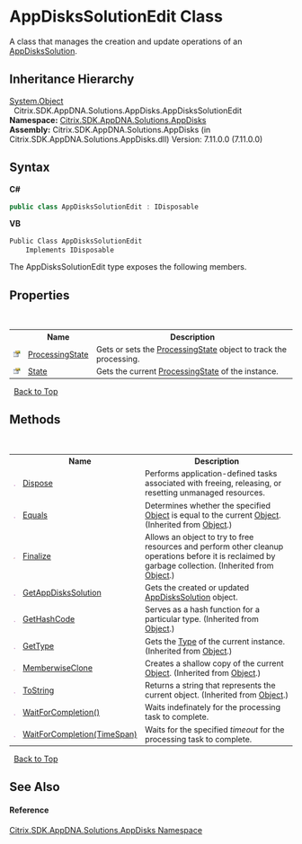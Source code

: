 # AppDisksSolutionEdit Class
 

A class that manages the creation and update operations of an <a href="c558efde-3ed2-f446-b9f0-43e9bdfd40c2">AppDisksSolution</a>.


## Inheritance Hierarchy
<a href="http://msdn2.microsoft.com/en-us/library/e5kfa45b" target="_blank">System.Object</a><br />&nbsp;&nbsp;Citrix.SDK.AppDNA.Solutions.AppDisks.AppDisksSolutionEdit<br />
**Namespace:**&nbsp;<a href="3c384851-470e-e1e2-019f-9fa48f730a55">Citrix.SDK.AppDNA.Solutions.AppDisks</a><br />**Assembly:**&nbsp;Citrix.SDK.AppDNA.Solutions.AppDisks (in Citrix.SDK.AppDNA.Solutions.AppDisks.dll) Version: 7.11.0.0 (7.11.0.0)

## Syntax

**C#**
```csharp
public class AppDisksSolutionEdit : IDisposable
```

**VB**
```vbnet
Public Class AppDisksSolutionEdit
	Implements IDisposable
```

The AppDisksSolutionEdit type exposes the following members.


## Properties
&nbsp;<table><tr><th></th><th>Name</th><th>Description</th></tr><tr><td>![Public property](media/pubproperty.gif "Public property")</td><td><a href="63603a30-b02a-1a32-3a7b-025004c6c274">ProcessingState</a></td><td>
Gets or sets the <a href="63603a30-b02a-1a32-3a7b-025004c6c274">ProcessingState</a> object to track the processing.</td></tr><tr><td>![Public property](media/pubproperty.gif "Public property")</td><td><a href="08d5ae5a-f77b-0c79-351a-8350e64869a5">State</a></td><td>
Gets the current <a href="63603a30-b02a-1a32-3a7b-025004c6c274">ProcessingState</a> of the instance.</td></tr></table>&nbsp;
<a href="#appdiskssolutionedit-class">Back to Top</a>

## Methods
&nbsp;<table><tr><th></th><th>Name</th><th>Description</th></tr><tr><td>![Public method](media/pubmethod.gif "Public method")</td><td><a href="5b5d8585-f1c0-3632-a180-221edf28178a">Dispose</a></td><td>
Performs application-defined tasks associated with freeing, releasing, or resetting unmanaged resources.</td></tr><tr><td>![Public method](media/pubmethod.gif "Public method")</td><td><a href="http://msdn2.microsoft.com/en-us/library/bsc2ak47" target="_blank">Equals</a></td><td>
Determines whether the specified <a href="http://msdn2.microsoft.com/en-us/library/e5kfa45b" target="_blank">Object</a> is equal to the current <a href="http://msdn2.microsoft.com/en-us/library/e5kfa45b" target="_blank">Object</a>.
 (Inherited from <a href="http://msdn2.microsoft.com/en-us/library/e5kfa45b" target="_blank">Object</a>.)</td></tr><tr><td>![Protected method](media/protmethod.gif "Protected method")</td><td><a href="http://msdn2.microsoft.com/en-us/library/4k87zsw7" target="_blank">Finalize</a></td><td>
Allows an object to try to free resources and perform other cleanup operations before it is reclaimed by garbage collection.
 (Inherited from <a href="http://msdn2.microsoft.com/en-us/library/e5kfa45b" target="_blank">Object</a>.)</td></tr><tr><td>![Public method](media/pubmethod.gif "Public method")</td><td><a href="d370a70f-9342-b0d2-d4f6-81dcccb1de68">GetAppDisksSolution</a></td><td>
Gets the created or updated <a href="c558efde-3ed2-f446-b9f0-43e9bdfd40c2">AppDisksSolution</a> object.</td></tr><tr><td>![Public method](media/pubmethod.gif "Public method")</td><td><a href="http://msdn2.microsoft.com/en-us/library/zdee4b3y" target="_blank">GetHashCode</a></td><td>
Serves as a hash function for a particular type.
 (Inherited from <a href="http://msdn2.microsoft.com/en-us/library/e5kfa45b" target="_blank">Object</a>.)</td></tr><tr><td>![Public method](media/pubmethod.gif "Public method")</td><td><a href="http://msdn2.microsoft.com/en-us/library/dfwy45w9" target="_blank">GetType</a></td><td>
Gets the <a href="http://msdn2.microsoft.com/en-us/library/42892f65" target="_blank">Type</a> of the current instance.
 (Inherited from <a href="http://msdn2.microsoft.com/en-us/library/e5kfa45b" target="_blank">Object</a>.)</td></tr><tr><td>![Protected method](media/protmethod.gif "Protected method")</td><td><a href="http://msdn2.microsoft.com/en-us/library/57ctke0a" target="_blank">MemberwiseClone</a></td><td>
Creates a shallow copy of the current <a href="http://msdn2.microsoft.com/en-us/library/e5kfa45b" target="_blank">Object</a>.
 (Inherited from <a href="http://msdn2.microsoft.com/en-us/library/e5kfa45b" target="_blank">Object</a>.)</td></tr><tr><td>![Public method](media/pubmethod.gif "Public method")</td><td><a href="http://msdn2.microsoft.com/en-us/library/7bxwbwt2" target="_blank">ToString</a></td><td>
Returns a string that represents the current object.
 (Inherited from <a href="http://msdn2.microsoft.com/en-us/library/e5kfa45b" target="_blank">Object</a>.)</td></tr><tr><td>![Public method](media/pubmethod.gif "Public method")</td><td><a href="6ffc4617-5af2-fdc2-4bf0-9bc1c365efd7">WaitForCompletion()</a></td><td>
Waits indefinately for the processing task to complete.</td></tr><tr><td>![Public method](media/pubmethod.gif "Public method")</td><td><a href="aa4f808d-7ec3-c403-24d3-c93b9cdeef35">WaitForCompletion(TimeSpan)</a></td><td>
Waits for the specified *timeout* for the processing task to complete.</td></tr></table>&nbsp;
<a href="#appdiskssolutionedit-class">Back to Top</a>

## See Also


#### Reference
<a href="3c384851-470e-e1e2-019f-9fa48f730a55">Citrix.SDK.AppDNA.Solutions.AppDisks Namespace</a><br />